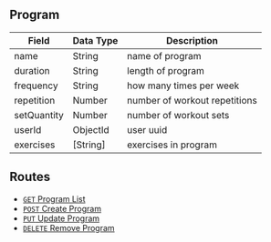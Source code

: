 ## Program

Field | Data Type | Description
--------- | ----------- | -----------
name | String | name of program
duration | String | length of program
frequency | String | how many times per week
repetition | Number | number of workout repetitions
setQuantity | Number | number of workout sets
userId | ObjectId | user uuid
exercises | [String] | exercises in program

## Routes
- [```GET``` Program List](program/GET_list.md)
- [```POST``` Create Program](program/POST_create.md)
- [```PUT``` Update Program](program/UPDATE_program.md)
- [```DELETE``` Remove Program](program/REMOVE_program.md)

